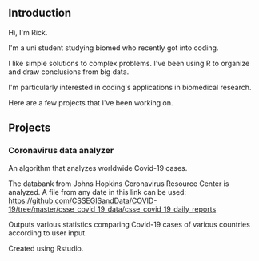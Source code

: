 ## Introduction 
Hi, I'm Rick. 

I'm a uni student studying biomed who recently got into coding. 

I like simple solutions to complex problems. I've been using R to organize and draw conclusions from big data. 

I'm particularly interested in coding's applications in biomedical research. 

Here are a few projects that I've been working on.


## Projects 
### Coronavirus data analyzer 
An algorithm that analyzes worldwide Covid-19 cases. 

The databank from Johns Hopkins Coronavirus Resource Center is analyzed. A file from any date in this link can be used: 
https://github.com/CSSEGISandData/COVID-19/tree/master/csse_covid_19_data/csse_covid_19_daily_reports  

Outputs various statistics comparing Covid-19 cases of various countries according to user input. 

Created using Rstudio. 
